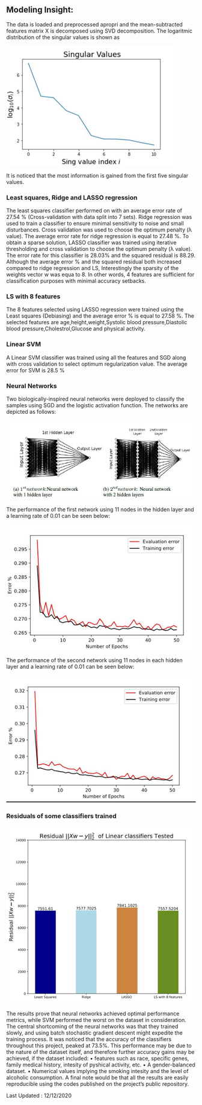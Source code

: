 

## Modeling Insight: 

The data is loaded and preprocessed apropri and the  mean-subtracted features matrix X is decomposed using SVD decomposition. The logaritmic distribution of the singular values is shown as 


![Figure1](https://github.com/Anabaa/ECE532_FALL20_PROJECT_NabaaAli/blob/pdf/singular_log.JPG)


It is noticed that the most information is gained from the first five singular values. 


### Least squares, Ridge and LASSO regression 
The least squares classifier performed on with an average error rate of 27.54 % (Cross-validation with data split into 7 sets). Ridge regression was used to train a classifier to ensure minimal sensitivity to noise and small disturbances. Cross validation was used to choose the optimum penalty (λ value). The average error rate for ridge regression is equal to 27.48 %. 	To obtain a sparse solution, LASSO classifier was trained using iterative thresholding and cross validation to choose the optimum penalty (λ value). The error rate for this classifier is 28.03% and the squared residual is 88.29. Although the average error % and the squared residual both increased compared to ridge regression and LS, Interestingly the sparsity of the weights vector w was equa to 8. In other words, 4 features are sufficient for classification purposes with minimal accuracy setbacks.

### LS with 8 features
The 8 features selected using LASSO regression were trained using the Least squares (Debiasing) and the average error % is equal to 27.58 %. The selected features are age,height,weight,Systolic blood pressure,Diastolic blood pressure,Cholestrol,Glucose and physical activity. 

### Linear SVM 
A Linear SVM classifier was trained using all the features and  SGD along with cross validation to select optimum regularization value. The average error for SVM is 28.5 % 
### Neural Networks 

Two biologically-inspired neural networks were deployed to classify the samples using SGD and the logistic activation function. 
The networks are depicted as follows: 

![Figure2](https://github.com/Anabaa/ECE532_FALL20_PROJECT_NabaaAli/blob/pdf/NN2.JPG)

The performance of the first network using 11 nodes in the hidden layer and a learning rate of 0.01 can be seen below:

![Figure3](https://github.com/Anabaa/ECE532_FALL20_PROJECT_NabaaAli/blob/pdf/1NN_PER.JPG)

The performance of the second network using 11 nodes in each hidden layer and a learning rate of 0.01 can be seen below:

![Figure3](https://github.com/Anabaa/ECE532_FALL20_PROJECT_NabaaAli/blob/pdf/2NN_PER.JPG)

### Residuals of some classifiers trained 
![Figure2](https://github.com/Anabaa/ECE532_FALL20_PROJECT_NabaaAli/blob/pdf/Residuals.JPG)

The results  prove that neural networks achieved optimal performance metrics,
while SVM performed the worst on the dataset in consideration. The central shortcoming of the
neural networks was that they trained slowly, and using batch stochastic gradient descent might
expedite the training process. It was noticed that the accuracy of the classifiers throughout this project,
peaked at 73.5%. This performance may be due to the nature of the dataset itself, and therefore
further accuracy gains may be achieved, if the dataset included:
• features such as race, specific genes, family medical history, intesity of pyshical activity, etc.
• A gender-balanced dataset.
• Numerical values implying the smoking intesity and the level of alcoholic consumption.
A final note would be that all the results are easily reproducible using the codes published on the
project’s public repository.



Last Updated : 12/12/2020
